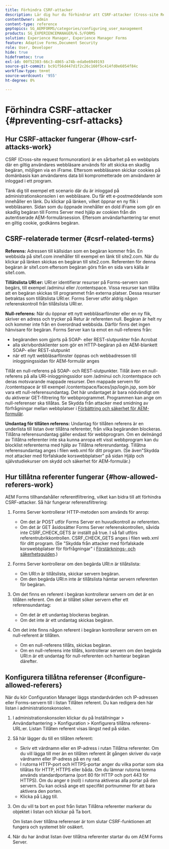 ```yaml
---
title: Förhindra CSRF-attacker
description: Lär dig hur du förhindrar att CSRF-attacker (Cross-site Request ForVerification) angriper webbplatser och skyddar användardata från att äventyras.
contentOwner: admin
content-type: reference
geptopics: SG_AEMFORMS/categories/configuring_user_management
products: SG_EXPERIENCEMANAGER/6.5/FORMS
solution: Experience Manager, Experience Manager Forms
feature: Adaptive Forms,Document Security
role: User, Developer
hide: true
hidefromtoc: true
exl-id: 00f52303-66c3-4865-a74b-eda0e6949193
source-git-commit: bc91f56d447d1f2c26c160f5c414fd0e6054f84c
workflow-type: tm+mt
source-wordcount: '955'
ht-degree: 0%

---
```


# Förhindra CSRF-attacker {#preventing-csrf-attacks}

## Hur CSRF-attacker fungerar {#how-csrf-attacks-work}

CSRF (Cross-site request formunoration) är en sårbarhet på en webbplats där en giltig användares webbläsare används för att skicka en skadlig begäran, möjligen via en iFrame. Eftersom webbläsaren skickar cookies på domänbasis kan användarens data bli komprometterade om användaren är inloggad i ett program.

Tänk dig till exempel ett scenario där du är inloggad på administrationskonsolen i en webbläsare. Du får ett e-postmeddelande som innehåller en länk. Du klickar på länken, vilket öppnar en ny flik i webbläsaren. Sidan som du öppnade innehåller en dold iFrame som gör en skadlig begäran till Forms Server med hjälp av cookien från din autentiserade AEM-formulärsession. Eftersom användarhantering tar emot en giltig cookie, godkänns begäran.

## CSRF-relaterade termer {#csrf-related-terms}

**Referens:** Adressen till källsidan som en begäran kommer från. En webbsida på site1.com innehåller till exempel en länk till site2.com. När du klickar på länken skickas en begäran till site2.com. Referenten för denna begäran är site1.com eftersom begäran görs från en sida vars källa är site1.com.

**Tillåtslista URI:er:** URI:er identifierar resurser på Forms-servern som begärs, till exempel /adminui eller /contentspace. Vissa resurser kan tillåta att en begäran skickas till programmet från externa platser. Dessa resurser betraktas som tillåtslista URI:er. Forms Server utför aldrig någon referenskontroll från tillåtslista URI:er.

**Null-referens:** När du öppnar ett nytt webbläsarfönster eller en ny flik, skriver en adress och trycker på Retur är referenten null. Begäran är helt ny och kommer inte från en överordnad webbsida. Därför finns det ingen hänvisare för begäran. Forms Server kan ta emot en null-referens från:

* begäranden som gjorts på SOAP- eller REST-slutpunkter från Acrobat
* alla skrivbordsklienter som gör en HTTP-begäran på en AEM-blankett SOAP- eller REST-slutpunkt
* när ett nytt webbläsarfönster öppnas och webbadressen till inloggningssidan för AEM-formulär anges

Tillåt en null-referens på SOAP- och REST-slutpunkter. Tillåt även en null-referens på alla URI-inloggningssidor som /adminui och /contentspace och deras motsvarande mappade resurser. Den mappade servern för /contentspace är till exempel /contentspace/faces/jsp/login.jsp, som bör vara ett null-referensundantag. Det här undantaget är bara nödvändigt om du aktiverar GET-filtrering för webbprogrammet. Programmen kan ange om null-referenser ska tillåtas. Se Skydda från attacker med smidning av förfrågningar mellan webbplatser i [Förbättring och säkerhet för AEM-formulär](https://help.adobe.com/en_US/livecycle/11.0/HardeningSecurity/index.html).

**Undantag för tillåten referens:** Undantag för tillåten referens är en underlista till listan över tillåtna referenter, från vilka begäranden blockeras. Tillåtna referensundantag gäller endast för webbprogram. Om en delmängd av Tillåtna referenter inte ska kunna anropa ett visst webbprogram kan du blocklist referenterna med hjälp av Tillåtna refererundantag. Tillåtna referensundantag anges i filen web.xml för ditt program. (Se även&quot;Skydda mot attacker med förfalskade korswebbplatser&quot; på sidan Hjälp och självstudiekurser om skydd och säkerhet för AEM-formulär.)

## Hur tillåtna referenter fungerar {#how-allowed-referers-work}

AEM Forms tillhandahåller referentfiltrering, vilket kan bidra till att förhindra CSRF-attacker. Så här fungerar referensfiltrering:

1. Forms Server kontrollerar HTTP-metoden som används för anrop:

   * Om det är POST utför Forms Server en huvudkontroll av referenten.
   * Om det är GET åsidosätter Forms Server referenskontrollen, såvida inte CSRF_CHECK_GETS är inställt på true. I så fall utförs referentrubrikkontrollen. CSRF_CHECK_GETS anges i filen web.xml för ditt program. (Se &quot;Skydda från attacker med förfalskade korswebbplatser för förfrågningar&quot; i [Förstärknings- och säkerhetsguiden](https://help.adobe.com/en_US/livecycle/11.0/HardeningSecurity/index.html).)

1. Forms Server kontrollerar om den begärda URI:n är tillåtslista:

   * Om URI:n är tillåtslista, skickar servern begäran.
   * Om den begärda URI:n inte är tillåtslista hämtar servern referenten för begäran.

1. Om det finns en referent i begäran kontrollerar servern om det är en tillåten referent. Om det är tillåtet söker servern efter ett referensundantag:

   * Om det är ett undantag blockeras begäran.
   * Om det inte är ett undantag skickas begäran.

1. Om det inte finns någon referent i begäran kontrollerar servern om en null-referent är tillåten.

   * Om en null-referens tillåts, skickas begäran.
   * Om en null-referens inte tillåts, kontrollerar servern om den begärda URI:n är ett undantag för null-referenten och hanterar begäran därefter.

## Konfigurera tillåtna referenser {#configure-allowed-referers}

När du kör Configuration Manager läggs standardvärden och IP-adressen eller Forms-servern till i listan Tillåten referent. Du kan redigera den här listan i administrationskonsolen.

1. I administrationskonsolen klickar du på Inställningar > Användarhantering > Konfiguration > Konfigurera tillåtna referens-URL:er. Listan Tillåten referent visas längst ned på sidan.
1. Så här lägger du till en tillåten referent:

   * Skriv ett värdnamn eller en IP-adress i rutan Tillåtna referenter. Om du vill lägga till mer än en tillåten referent åt gången skriver du varje värdnamn eller IP-adress på en ny rad.
   * I rutorna HTTP-port och HTTPS-portar anger du vilka portar som ska tillåtas för HTTP, HTTPS eller båda. Om du lämnar rutorna tomma används standardportarna (port 80 för HTTP och port 443 för HTTPS). Om du anger `0` (noll) i rutorna aktiveras alla portar på den servern. Du kan också ange ett specifikt portnummer för att bara aktivera den porten.
   * Klicka på Lägg till.

1. Om du vill ta bort en post från listan Tillåtna referenter markerar du objektet i listan och klickar på Ta bort.

   Om listan över tillåtna referenser är tom slutar CSRF-funktionen att fungera och systemet blir osäkert.

1. När du har ändrat listan över tillåtna referenter startar du om AEM Forms Server.
